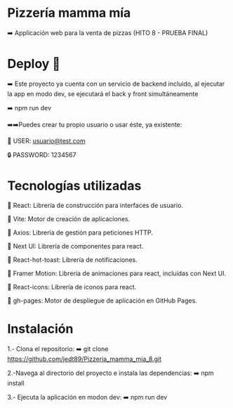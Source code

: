 # Pizzería mamma mía 

➡️ Applicación web para la venta de pizzas (HITO 8 - PRUEBA FINAL)



# Deploy 🛜

➡️ Este proyecto ya cuenta con un servicio de backend incluido, al ejecutar la app en modo dev, se ejecutará el back y front simultáneamente

➡️ npm run dev


➡️➡️Puedes crear tu propio usuario o usar éste, ya existente:


🧒 USER: usuario@test.com

🔒 PASSWORD: 1234567



# Tecnologías utilizadas 

🚀 React: Librería de construcción para interfaces de usuario.

🚀 Vite: Motor de creación de aplicaciones.

🚀 Axios: Librería de gestión para peticiones HTTP.

🚀 Next UI: Librería de componentes para react.

🚀 React-hot-toast: Librería de notificaciones.

🚀 Framer Motion: Librería de animaciones para react, incluídas con Next UI.

🚀 React-icons: Librería de iconos para react.

🚀 gh-pages: Motor de despliegue de aplicación en GitHub Pages.



# Instalación

1.- Clona el repositorio:
➡️ git clone https://github.com/jedt89/Pizzeria_mamma_mia_8.git

2.-Navega al directorio del proyecto e instala las dependencias:
➡️ npm install

3.- Ejecuta la aplicación en modon dev:
➡️ npm run dev
